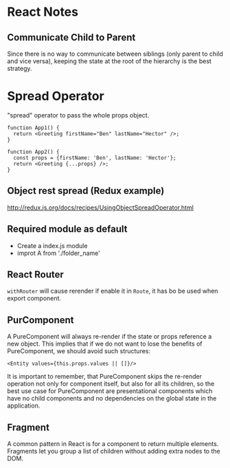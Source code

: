 # React Notes
## Communicate Child to Parent
Since there is no way to communicate between siblings (only
parent to child and vice versa), keeping the state at the root
of the hierarchy is the best strategy.


# Spread Operator
"spread" operator to pass the whole props object.
```JSX
function App1() {
  return <Greeting firstName="Ben" lastName="Hector" />;
}

function App2() {
  const props = {firstName: 'Ben', lastName: 'Hector'};
  return <Greeting {...props} />;
}
```
## Object rest spread (Redux example)
http://redux.js.org/docs/recipes/UsingObjectSpreadOperator.html

## Required module as default
- Create a index.js module
- improt A from './folder_name'

## React Router
`withRouter` will cause rerender if enable it in `Route`, it has bo be used when export component.


## PurComponent
A PureComponent will always re-render if the state or props reference a new object. This implies that if we do not want to lose the benefits of PureComponent, we should avoid such structures:
```
<Entity values={this.props.values || []}/>
```

It is important to remember, that PureComponent skips the re-render operation not only for component itself, but also for all its children, so the best use case for PureComponent are presentational components which have no child components and no dependencies on the global state in the application.

## Fragment
A common pattern in React is for a component to return multiple elements. Fragments let you group a list of children without adding extra nodes to the DOM.